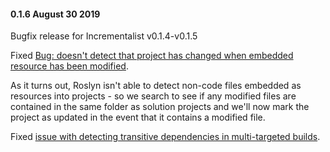 #### 0.1.6 August 30 2019 ####
Bugfix release for Incrementalist v0.1.4-v0.1.5

Fixed [Bug: doesn't detect that project has changed when embedded resource has been modified](https://github.com/petabridge/Incrementalist/issues/56).

As it turns out, Roslyn isn't able to detect non-code files embedded as resources into projects - so we search to see if any modified files are contained in the same folder as solution projects and we'll now mark the project as updated in the event that it contains a modified file.

Fixed [issue with detecting transitive dependencies in multi-targeted builds](https://github.com/petabridge/Incrementalist/issues/55).